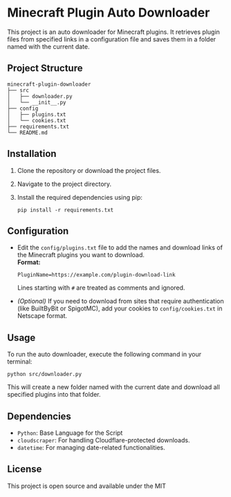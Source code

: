# Minecraft Plugin Auto Downloader

This project is an auto downloader for Minecraft plugins. It retrieves plugin files from specified links in a configuration file and saves them in a folder named with the current date.

## Project Structure

```
minecraft-plugin-downloader
├── src
│   ├── downloader.py
│   └── __init__.py
├── config
│   ├── plugins.txt
│   └── cookies.txt
├── requirements.txt
└── README.md
```

## Installation

1. Clone the repository or download the project files.
2. Navigate to the project directory.
3. Install the required dependencies using pip:

   ```
   pip install -r requirements.txt
   ```

## Configuration

- Edit the `config/plugins.txt` file to add the names and download links of the Minecraft plugins you want to download.  
  **Format:**  
  ```
  PluginName=https://example.com/plugin-download-link
  ```
  Lines starting with `#` are treated as comments and ignored.

- *(Optional)* If you need to download from sites that require authentication (like BuiltByBit or SpigotMC), add your cookies to `config/cookies.txt` in Netscape format.

## Usage

To run the auto downloader, execute the following command in your terminal:

```
python src/downloader.py
```

This will create a new folder named with the current date and download all specified plugins into that folder.

## Dependencies

- `Python`: Base Language for the Script
- `cloudscraper`: For handling Cloudflare-protected downloads.
- `datetime`: For managing date-related functionalities.

## License

This project is open source and available under the MIT

